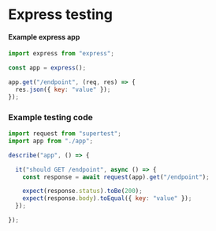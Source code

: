 # Express testing

#### Example express app

```js
import express from "express";

const app = express();

app.get("/endpoint", (req, res) => {
  res.json({ key: "value" });
});

```


### Example testing code

```js
import request from "supertest";
import app from "./app";

describe("app", () => {

  it("should GET /endpoint", async () => {
    const response = await request(app).get("/endpoint");

    expect(response.status).toBe(200);
    expect(response.body).toEqual({ key: "value" });
  });

});

```
